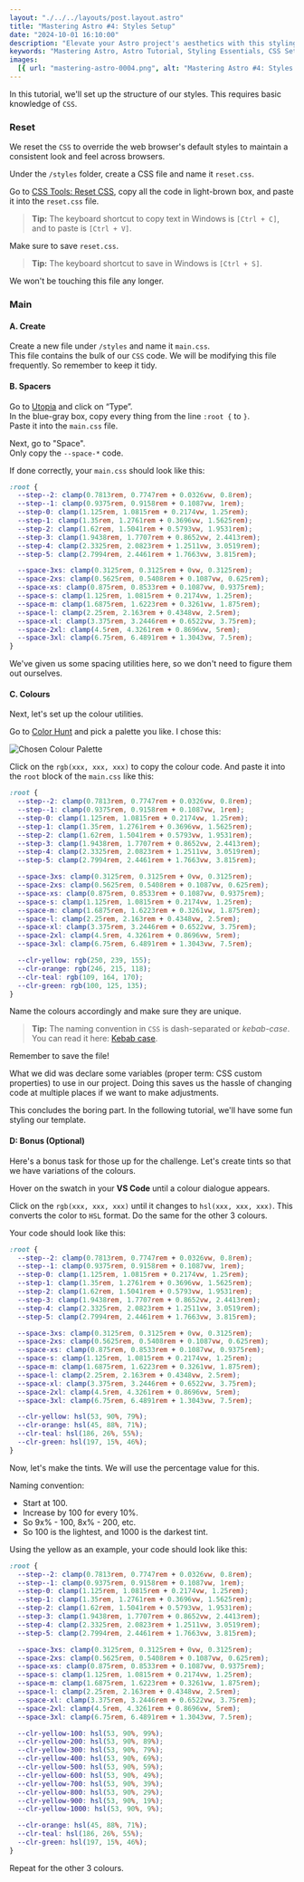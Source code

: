 ```yaml
---
layout: "./../../layouts/post.layout.astro"
title: "Mastering Astro #4: Styles Setup"
date: "2024-10-01 16:10:00"
description: "Elevate your Astro project's aesthetics with this styling tutorial. Dive into spacing utilities and color setup using CSS custom properties. Follow the step-by-step guide to enhance your project's visual appeal effortlessly."
keywords: "Mastering Astro, Astro Tutorial, Styling Essentials, CSS Setup, Spacing Utilities, Color Setup, CSS Custom Properties, Web Development, Tutorial Series, Visual Appeal"
images:
  [{ url: "mastering-astro-0004.png", alt: "Mastering Astro #4: Styles Setup" }]
---
```


In this tutorial, we'll set up the structure of our styles. This requires basic knowledge of `CSS`.

### Reset

We reset the `CSS` to override the web browser's default styles to maintain a consistent look and feel across browsers.

Under the `/styles` folder, create a CSS file and name it `reset.css`.

Go to [CSS Tools: Reset CSS](https://meyerweb.com/eric/tools/css/reset/), copy all the code in light-brown box, and paste it into the `reset.css` file.

> **Tip:** The keyboard shortcut to copy text in Windows is `[Ctrl + C]`, and to paste is `[Ctrl + V]`.

Make sure to save `reset.css`.

> **Tip:** The keyboard shortcut to save in Windows is `[Ctrl + S]`.

We won't be touching this file any longer.

### Main

#### A. Create

Create a new file under `/styles` and name it `main.css`.<br>
This file contains the bulk of our `CSS` code. We will be modifying this file frequently. So remember to keep it tidy.

#### B. Spacers

Go to [Utopia](https://utopia.fyi/) and click on “Type”.<br>
In the blue-gray box, copy every thing from the line `:root {` to `}`.<br>
Paste it into the `main.css` file.

Next, go to "Space".<br>
Only copy the `--space-*` code.

If done correctly, your `main.css` should look like this:

```css
:root {
  --step--2: clamp(0.7813rem, 0.7747rem + 0.0326vw, 0.8rem);
  --step--1: clamp(0.9375rem, 0.9158rem + 0.1087vw, 1rem);
  --step-0: clamp(1.125rem, 1.0815rem + 0.2174vw, 1.25rem);
  --step-1: clamp(1.35rem, 1.2761rem + 0.3696vw, 1.5625rem);
  --step-2: clamp(1.62rem, 1.5041rem + 0.5793vw, 1.9531rem);
  --step-3: clamp(1.9438rem, 1.7707rem + 0.8652vw, 2.4413rem);
  --step-4: clamp(2.3325rem, 2.0823rem + 1.2511vw, 3.0519rem);
  --step-5: clamp(2.7994rem, 2.4461rem + 1.7663vw, 3.815rem);

  --space-3xs: clamp(0.3125rem, 0.3125rem + 0vw, 0.3125rem);
  --space-2xs: clamp(0.5625rem, 0.5408rem + 0.1087vw, 0.625rem);
  --space-xs: clamp(0.875rem, 0.8533rem + 0.1087vw, 0.9375rem);
  --space-s: clamp(1.125rem, 1.0815rem + 0.2174vw, 1.25rem);
  --space-m: clamp(1.6875rem, 1.6223rem + 0.3261vw, 1.875rem);
  --space-l: clamp(2.25rem, 2.163rem + 0.4348vw, 2.5rem);
  --space-xl: clamp(3.375rem, 3.2446rem + 0.6522vw, 3.75rem);
  --space-2xl: clamp(4.5rem, 4.3261rem + 0.8696vw, 5rem);
  --space-3xl: clamp(6.75rem, 6.4891rem + 1.3043vw, 7.5rem);
}
```

We've given us some spacing utilities here, so we don't need to figure them out ourselves.

#### C. Colours

Next, let's set up the colour utilities.

Go to [Color Hunt](https://colorhunt.co/) and pick a palette you like. I chose this:

![Chosen Colour Palette](/screenshots/posts/mastering-astro-0004-b.png)

Click on the `rgb(xxx, xxx, xxx)` to copy the colour code. And paste it into the `root` block of the `main.css` like this:

```css
:root {
  --step--2: clamp(0.7813rem, 0.7747rem + 0.0326vw, 0.8rem);
  --step--1: clamp(0.9375rem, 0.9158rem + 0.1087vw, 1rem);
  --step-0: clamp(1.125rem, 1.0815rem + 0.2174vw, 1.25rem);
  --step-1: clamp(1.35rem, 1.2761rem + 0.3696vw, 1.5625rem);
  --step-2: clamp(1.62rem, 1.5041rem + 0.5793vw, 1.9531rem);
  --step-3: clamp(1.9438rem, 1.7707rem + 0.8652vw, 2.4413rem);
  --step-4: clamp(2.3325rem, 2.0823rem + 1.2511vw, 3.0519rem);
  --step-5: clamp(2.7994rem, 2.4461rem + 1.7663vw, 3.815rem);

  --space-3xs: clamp(0.3125rem, 0.3125rem + 0vw, 0.3125rem);
  --space-2xs: clamp(0.5625rem, 0.5408rem + 0.1087vw, 0.625rem);
  --space-xs: clamp(0.875rem, 0.8533rem + 0.1087vw, 0.9375rem);
  --space-s: clamp(1.125rem, 1.0815rem + 0.2174vw, 1.25rem);
  --space-m: clamp(1.6875rem, 1.6223rem + 0.3261vw, 1.875rem);
  --space-l: clamp(2.25rem, 2.163rem + 0.4348vw, 2.5rem);
  --space-xl: clamp(3.375rem, 3.2446rem + 0.6522vw, 3.75rem);
  --space-2xl: clamp(4.5rem, 4.3261rem + 0.8696vw, 5rem);
  --space-3xl: clamp(6.75rem, 6.4891rem + 1.3043vw, 7.5rem);

  --clr-yellow: rgb(250, 239, 155);
  --clr-orange: rgb(246, 215, 118);
  --clr-teal: rgb(109, 164, 170);
  --clr-green: rgb(100, 125, 135);
}
```

Name the colours accordingly and make sure they are unique.

> **Tip:** The naming convention in `CSS` is dash-separated or _kebab-case_.<br>
> You can read it here: [Kebab case](https://www.theserverside.com/definition/Kebab-case).

Remember to save the file!

What we did was declare some variables (proper term: CSS custom properties) to use in our project. Doing this saves us the hassle of changing code at multiple places if we want to make adjustments.

This concludes the boring part. In the following tutorial, we'll have some fun styling our template.

#### D: Bonus (Optional)

Here's a bonus task for those up for the challenge. Let's create tints so that we have variations of the colours.

Hover on the swatch in your **VS Code** until a colour dialogue appears.

Click on the `rgb(xxx, xxx, xxx)` until it changes to `hsl(xxx, xxx, xxx)`. This converts the color to `HSL` format. Do the same for the other 3 colours.

Your code should look like this:

```css
:root {
  --step--2: clamp(0.7813rem, 0.7747rem + 0.0326vw, 0.8rem);
  --step--1: clamp(0.9375rem, 0.9158rem + 0.1087vw, 1rem);
  --step-0: clamp(1.125rem, 1.0815rem + 0.2174vw, 1.25rem);
  --step-1: clamp(1.35rem, 1.2761rem + 0.3696vw, 1.5625rem);
  --step-2: clamp(1.62rem, 1.5041rem + 0.5793vw, 1.9531rem);
  --step-3: clamp(1.9438rem, 1.7707rem + 0.8652vw, 2.4413rem);
  --step-4: clamp(2.3325rem, 2.0823rem + 1.2511vw, 3.0519rem);
  --step-5: clamp(2.7994rem, 2.4461rem + 1.7663vw, 3.815rem);

  --space-3xs: clamp(0.3125rem, 0.3125rem + 0vw, 0.3125rem);
  --space-2xs: clamp(0.5625rem, 0.5408rem + 0.1087vw, 0.625rem);
  --space-xs: clamp(0.875rem, 0.8533rem + 0.1087vw, 0.9375rem);
  --space-s: clamp(1.125rem, 1.0815rem + 0.2174vw, 1.25rem);
  --space-m: clamp(1.6875rem, 1.6223rem + 0.3261vw, 1.875rem);
  --space-l: clamp(2.25rem, 2.163rem + 0.4348vw, 2.5rem);
  --space-xl: clamp(3.375rem, 3.2446rem + 0.6522vw, 3.75rem);
  --space-2xl: clamp(4.5rem, 4.3261rem + 0.8696vw, 5rem);
  --space-3xl: clamp(6.75rem, 6.4891rem + 1.3043vw, 7.5rem);

  --clr-yellow: hsl(53, 90%, 79%);
  --clr-orange: hsl(45, 88%, 71%);
  --clr-teal: hsl(186, 26%, 55%);
  --clr-green: hsl(197, 15%, 46%);
}
```

Now, let's make the tints. We will use the percentage value for this.

Naming convention:

- Start at 100.
- Increase by 100 for every 10%.
- So 9x% - 100, 8x% - 200, etc.
- So 100 is the lightest, and 1000 is the darkest tint.

Using the yellow as an example, your code should look like this:

```css
:root {
  --step--2: clamp(0.7813rem, 0.7747rem + 0.0326vw, 0.8rem);
  --step--1: clamp(0.9375rem, 0.9158rem + 0.1087vw, 1rem);
  --step-0: clamp(1.125rem, 1.0815rem + 0.2174vw, 1.25rem);
  --step-1: clamp(1.35rem, 1.2761rem + 0.3696vw, 1.5625rem);
  --step-2: clamp(1.62rem, 1.5041rem + 0.5793vw, 1.9531rem);
  --step-3: clamp(1.9438rem, 1.7707rem + 0.8652vw, 2.4413rem);
  --step-4: clamp(2.3325rem, 2.0823rem + 1.2511vw, 3.0519rem);
  --step-5: clamp(2.7994rem, 2.4461rem + 1.7663vw, 3.815rem);

  --space-3xs: clamp(0.3125rem, 0.3125rem + 0vw, 0.3125rem);
  --space-2xs: clamp(0.5625rem, 0.5408rem + 0.1087vw, 0.625rem);
  --space-xs: clamp(0.875rem, 0.8533rem + 0.1087vw, 0.9375rem);
  --space-s: clamp(1.125rem, 1.0815rem + 0.2174vw, 1.25rem);
  --space-m: clamp(1.6875rem, 1.6223rem + 0.3261vw, 1.875rem);
  --space-l: clamp(2.25rem, 2.163rem + 0.4348vw, 2.5rem);
  --space-xl: clamp(3.375rem, 3.2446rem + 0.6522vw, 3.75rem);
  --space-2xl: clamp(4.5rem, 4.3261rem + 0.8696vw, 5rem);
  --space-3xl: clamp(6.75rem, 6.4891rem + 1.3043vw, 7.5rem);

  --clr-yellow-100: hsl(53, 90%, 99%);
  --clr-yellow-200: hsl(53, 90%, 89%);
  --clr-yellow-300: hsl(53, 90%, 79%);
  --clr-yellow-400: hsl(53, 90%, 69%);
  --clr-yellow-500: hsl(53, 90%, 59%);
  --clr-yellow-600: hsl(53, 90%, 49%);
  --clr-yellow-700: hsl(53, 90%, 39%);
  --clr-yellow-800: hsl(53, 90%, 29%);
  --clr-yellow-900: hsl(53, 90%, 19%);
  --clr-yellow-1000: hsl(53, 90%, 9%);

  --clr-orange: hsl(45, 88%, 71%);
  --clr-teal: hsl(186, 26%, 55%);
  --clr-green: hsl(197, 15%, 46%);
}
```

Repeat for the other 3 colours.
